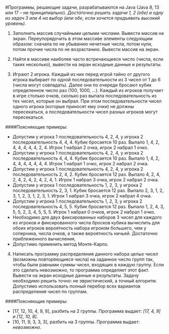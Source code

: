 #Программы, решающие задачи, разрабатываются на Java (Java 8, 13 или 17 – не принципиально).
*Достаточно решить задачи 1, 2 (обе) и одну из задач 3 или 4 на выбор (или обе, если хочется предъявить высокий уровень).*

1. Заполнить массив случайными целыми числами. Вывести массив на экран. Переупорядочить в этом массиве элементы следующим образом: сначала по не убыванию нечетные числа, потом нули, потом прочие числа по не возрастанию. Вывести массив на экран.

2. Найти в массиве наиболее часто встречающееся число (числа, если таких несколько), вывести на экран исходные данные и результаты.

3. Играют 2 игрока. Каждый из них перед игрой тайно от другого игрока выбирает по одной последовательности из 3 чисел от 1 до 6 (числа могут совпадать). Далее они по очереди бросают кубик определенное число раз (100, 1000, ...). Каждый из игроков получает в игре столько очков, сколько раз выпала последовательность из тех чисел, которые он выбрал. При этом последовательности чисел одного игрока (которые приносят ему очки) не должны пересекаться, а последовательности чисел разных игроков могут пересекаться.

####Поясняющие примеры:
- Допустим у игрока 1 последовательность 4, 2, 4, у игрока 2 последовательность 4, 4, 4. Кубик бросается 10 раз. Выпало 1, 4, 2, 4, 4, 4, 4, 4, 2, 4. Игрок 1 набрал 2 очка, игрок 2 набрал 1 очко.
- Допустим у игрока 1 последовательность 4, 2, 4, у игрока 2 последовательность 4, 4, 4. Кубик бросается 10 раз. Выпало 1, 4, 2, 4, 4, 4, 4, 4, 4, 4. Игрок 1 набрал 1 очко, игрок 2 набрал 2 очка.
- Допустим у игрока 1 последовательность 4, 2, 4, у игрока 2 последовательность 2, 4, 2. Кубик бросается 12 раз. Выпало 4, 2, 4, 2, 4, 2, 4, 2, 4, 2, 4, 1. Игрок 1 набрал 3 очка, игрок 2 набрал 2 очка.
- Допустим у игрока 1 последовательность 1, 2, 3, у игрока 2 последовательность 2, 3, 1. Кубик бросается 12 раз. Выпало 2, 3, 1, 2, 3, 1, 2, 3, 1, 2, 3, 1. Игрок 1 набрал 3 очка, игрок 2 набрал 4 очка.
- Допустим у игрока 1 последовательность 1, 2, 3, у игрока 2 последовательность 4, 5, 5. Кубик бросается 12 раз. Выпало 1, 2, 4, 3, 5, 5, 2, 3, 4, 5, 5, 5. Игрок 1 набрал 0 очков, игрок 2 набрал 1 очко.
- Необходимо для двух фиксированных наборов 3 чисел для каждого из игроков и фиксированного числа бросков кубика вычислить для обоих игроков вероятность набора игроком большего, чем у соперника, числа очков, а также вероятность ничьей. Достаточно приближенного вычисления,
- Допустимо применить метод Монте-Карло.

4. Написать программу распределения данного набора целых чисел (возможны повторяющиеся числа) на заданное число групп так, чтобы были равными суммы чисел, входящих в каждую группу. Если это сделать невозможно, то программа определяет этот факт. Вывести на экран исходные данные и результаты. Задачу необходимо решить точно: не эвристический, а точный алгоритм.
Допустимо использовать полный перебор всех вариантов распределения чисел по группам.

####Поясняющие примеры:
- [17, 12, 10, 4, 9, 8], разбить на 2 группы. Программа выдает: *[17, 4, 9] и [12, 10, 8]*.
- [10, 11, 9, 3, 3, 3], разбить на 3 группы. Программа выдает: *невозможно*.